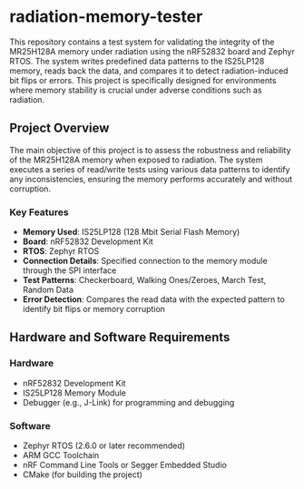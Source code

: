 # radiation-memory-tester
This repository contains a test system for validating the integrity of the MR25H128A memory under radiation using the nRF52832 board and Zephyr RTOS. The system writes predefined data patterns to the IS25LP128 memory, reads back the data, and compares it to detect radiation-induced bit flips or errors. This project is specifically designed for environments where memory stability is crucial under adverse conditions such as radiation.

## Project Overview

The main objective of this project is to assess the robustness and reliability of the MR25H128A memory when exposed to radiation. The system executes a series of read/write tests using various data patterns to identify any inconsistencies, ensuring the memory performs accurately and without corruption.

### Key Features
- **Memory Used**: IS25LP128 (128 Mbit Serial Flash Memory)
- **Board**: nRF52832 Development Kit
- **RTOS**: Zephyr RTOS
- **Connection Details**: Specified connection to the memory module through the SPI interface
- **Test Patterns**: Checkerboard, Walking Ones/Zeroes, March Test, Random Data
- **Error Detection**: Compares the read data with the expected pattern to identify bit flips or memory corruption

## Hardware and Software Requirements

### Hardware
- nRF52832 Development Kit
- IS25LP128 Memory Module
- Debugger (e.g., J-Link) for programming and debugging

### Software
- Zephyr RTOS (2.6.0 or later recommended)
- ARM GCC Toolchain
- nRF Command Line Tools or Segger Embedded Studio
- CMake (for building the project)

